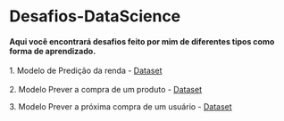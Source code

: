 # Desafios-DataScience

####  Aqui você encontrará desafios feito por mim de diferentes tipos como forma de aprendizado.
 <p>  1. Modelo de Predição da renda  - <a href = http://archive.ics.uci.edu/ml/datasets/Adult> Dataset</a> <br><br>
      2. Modelo Prever a compra de um produto - <a href = https://www.kaggle.com/c/santander-customer-transaction-prediction/data> Dataset</a></p>
      3. Modelo Prever a próxima compra de um usuário - <a href = https://ml-challenge.mercadolibre.com/downloads> Dataset</a></p>


